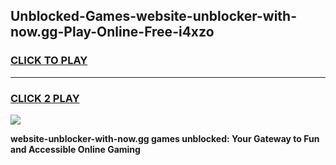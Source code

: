 
## Unblocked-Games-website-unblocker-with-now.gg-Play-Online-Free-i4xzo
<h3>
<a href="https://premium76.site?title=website-unblocker-with-now.gg&ref=26A">CLICK TO PLAY</a></h3>
<hr>

<h3>
<a href="https://premium76.site?title=website-unblocker-with-now.gg&ref=26A">CLICK 2 PLAY</a>
  
</h3>

<a href="https://premium76.site?title=website-unblocker-with-now.gg&ref=26A"><img src="https://clearcache.store/games.png"></a>


**website-unblocker-with-now.gg games unblocked: Your Gateway to Fun and Accessible Online Gaming**
